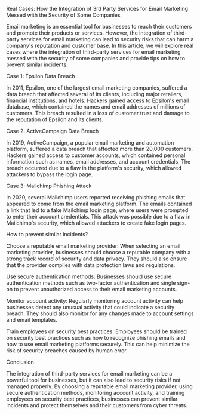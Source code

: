 Real Cases: How the Integration of 3rd Party Services for Email Marketing Messed with the Security of Some Companies

Email marketing is an essential tool for businesses to reach their customers and promote their products or services. However, the integration of third-party services for email marketing can lead to security risks that can harm a company's reputation and customer base. In this article, we will explore real cases where the integration of third-party services for email marketing messed with the security of some companies and provide tips on how to prevent similar incidents.

Case 1: Epsilon Data Breach

In 2011, Epsilon, one of the largest email marketing companies, suffered a data breach that affected several of its clients, including major retailers, financial institutions, and hotels. Hackers gained access to Epsilon's email database, which contained the names and email addresses of millions of customers. This breach resulted in a loss of customer trust and damage to the reputation of Epsilon and its clients.

Case 2: ActiveCampaign Data Breach

In 2019, ActiveCampaign, a popular email marketing and automation platform, suffered a data breach that affected more than 20,000 customers. Hackers gained access to customer accounts, which contained personal information such as names, email addresses, and account credentials. The breach occurred due to a flaw in the platform's security, which allowed attackers to bypass the login page.

Case 3: Mailchimp Phishing Attack

In 2020, several Mailchimp users reported receiving phishing emails that appeared to come from the email marketing platform. The emails contained a link that led to a fake Mailchimp login page, where users were prompted to enter their account credentials. This attack was possible due to a flaw in Mailchimp's security, which allowed attackers to create fake login pages.

How to prevent similar incidents?

Choose a reputable email marketing provider: When selecting an email marketing provider, businesses should choose a reputable company with a strong track record of security and data privacy. They should also ensure that the provider complies with data protection laws and regulations.

Use secure authentication methods: Businesses should use secure authentication methods such as two-factor authentication and single sign-on to prevent unauthorized access to their email marketing accounts.

Monitor account activity: Regularly monitoring account activity can help businesses detect any unusual activity that could indicate a security breach. They should also monitor for any changes made to account settings and email templates.

Train employees on security best practices: Employees should be trained on security best practices such as how to recognize phishing emails and how to use email marketing platforms securely. This can help minimize the risk of security breaches caused by human error.

Conclusion

The integration of third-party services for email marketing can be a powerful tool for businesses, but it can also lead to security risks if not managed properly. By choosing a reputable email marketing provider, using secure authentication methods, monitoring account activity, and training employees on security best practices, businesses can prevent similar incidents and protect themselves and their customers from cyber threats.
